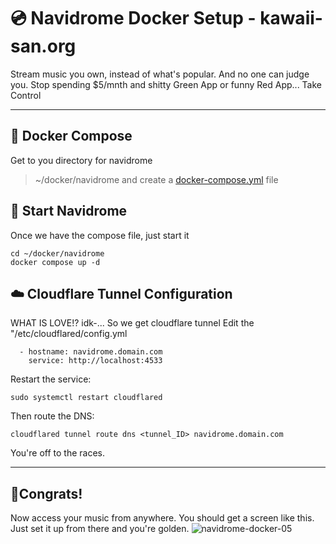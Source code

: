 # 💿 Navidrome Docker Setup - kawaii-san.org

Stream music you own, instead of what's popular. And no one can judge you. Stop spending $5/mnth and shitty Green App or funny Red App...
Take Control

---

## 🐳 Docker Compose
Get to you directory for navidrome
> ~/docker/navidrome
and create a [docker-compose.yml](./docker-compose.yml) file

## 🎵 Start Navidrome
Once we have the compose file, just start it
```
cd ~/docker/navidrome
docker compose up -d
```

## ☁️ Cloudflare Tunnel Configuration
WHAT IS LOVE!? idk-... So we get cloudflare tunnel
Edit the "/etc/cloudflared/config.yml
```
  - hostname: navidrome.domain.com
    service: http://localhost:4533
```
Restart the service:
```
sudo systemctl restart cloudflared
```
Then route the DNS:
```
cloudflared tunnel route dns <tunnel_ID> navidrome.domain.com
```
You're off to the races.

---

## 🎉Congrats!
Now access your music from anywhere.
You should get a screen like this. Just set it up from there and you're golden. 
![navidrome-docker-05](https://github.com/user-attachments/assets/a0d1d485-9026-46ab-a603-9cf889e968c6)
